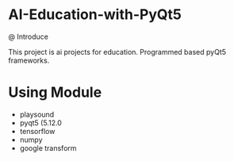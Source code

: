 # AI-Education-with-PyQt5

@ Introduce

This project is ai projects for education. Programmed based pyQt5 frameworks.

# Using Module

- playsound
- pyqt5 (5.12.0
- tensorflow
- numpy
- google transform
